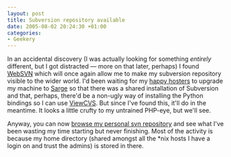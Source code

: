 ```yaml
---
layout: post
title: Subversion repository available
date: 2005-08-02 20:24:30 +01:00
categories:
- Geekery
---
```

In an accidental discovery (I was actually looking for something <em>entirely</em> different, but I got distracted &mdash; more on that later, perhaps) I found <a href="http://websvn.tigris.org/" title="PHP Subversion interface">WebSVN</a> which will once again allow me to make my subversion repository visible to the wider world.  I'd been waiting for my <a href="http://www.dreamhost.com/r.cgi?wossname" title="DreamHost">happy hosters</a> to upgrade my machine to <a href="http://www.debian.org/releases/stable/" title="Debian GNU/Linux 3.1 (Sarge)">Sarge</a> so that there was a shared installation of Subversion and that, perhaps, there'd be a non-ugly way of installing the Python bindings so I can use <a href="http://viewcvs.sourceforge.net/" title="Repository Browser">ViewCVS</a>.  But since I've found this, it'll do in the meantime.  It looks a little crufty to my untrained PHP-eye, but we'll see.

Anyway, you can now <a href="http://woss.name/svn/" title="Graeme's Subversion repository">browse my personal svn repository</a> and see what I've been wasting my time starting but never finishing.  Most of the activity is because my home directory (shared amongst all the *nix hosts I have a login on and trust the admins) is stored in there.
